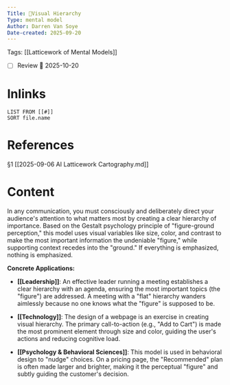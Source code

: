```yaml
---
Title: 🧩Visual Hierarchy
Type: mental model 
Author: Darren Van Soye 
Date-created: 2025-09-20
---
```

Tags: [[Latticework of Mental Models]]

- [ ] Review 📅 2025-10-20
    
# Inlinks

```dataview
LIST FROM [[#]]
SORT file.name
```

# References

§1 [[2025-09-06 AI Latticework Cartography.md]]

# Content

In any communication, you must consciously and deliberately direct your audience's attention to what matters most by creating a clear hierarchy of importance. Based on the Gestalt psychology principle of "figure-ground perception," this model uses visual variables like size, color, and contrast to make the most important information the undeniable "figure," while supporting context recedes into the "ground." If everything is emphasized, nothing is emphasized.

**Concrete Applications:**

- **[[Leadership]]**: An effective leader running a meeting establishes a clear hierarchy with an agenda, ensuring the most important topics (the "figure") are addressed. A meeting with a "flat" hierarchy wanders aimlessly because no one knows what the "figure" is supposed to be.
    
- **[[Technology]]**: The design of a webpage is an exercise in creating visual hierarchy. The primary call-to-action (e.g., "Add to Cart") is made the most prominent element through size and color, guiding the user's actions and reducing cognitive load.
    
- **[[Psychology & Behavioral Sciences]]**: This model is used in behavioral design to "nudge" choices. On a pricing page, the "Recommended" plan is often made larger and brighter, making it the perceptual "figure" and subtly guiding the customer's decision.